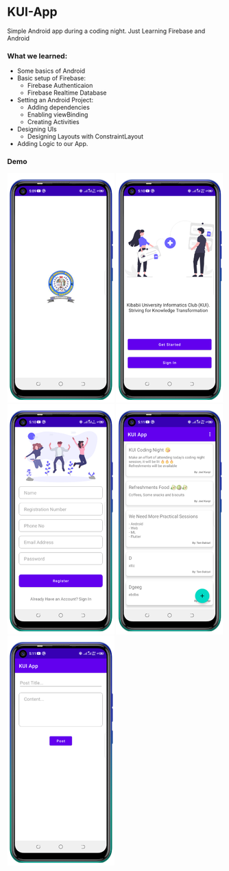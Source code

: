 # KUI-App
Simple Android app during a coding night. Just Learning Firebase and Android

### What we learned:
- Some basics of Android
- Basic setup of Firebase:
    - Firebase Authenticaion
    - Firebase Realtime Database
- Setting an Android Project:
    - Adding dependencies
    - Enabling viewBinding
    - Creating Activities
- Designing UIs
    - Designing Layouts with ConstraintLayout
- Adding Logic to our App.    

### Demo
<img src="screenshots/demo1.png" width="250"/> <img src="screenshots/demo2.png" width="250"/> <img src="screenshots/demo3.png" width="250"/> <img src="screenshots/demo5.png" width="250"/> <img src="screenshots/demo6.png" width="250"/>
